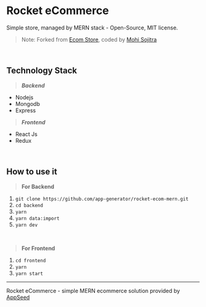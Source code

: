 # Rocket eCommerce

Simple store, managed by MERN stack - Open-Source, MIT license.

> Note: Forked from [Ecom Store](https://github.com/MohitSojitra/e-commerce-store), coded by [Mohi Sojitra](https://in.linkedin.com/in/mohit-sojitra)

<br />

 ## Technology Stack

> ***Backend***
   
 - Nodejs
 - Mongodb
 - Express

>  ***Frontend***

 - React Js
 - Redux

<br />

## How to use it
 
> **For Backend**

 1. `git clone https://github.com/app-generator/rocket-ecom-mern.git`
 2. `cd backend`
 3. `yarn`
 4. `yarn data:import`
 5. `yarn dev`

<br />

> **For Frontend**

 1. `cd frontend`
 2. `yarn`
 3. `yarn start`

---
Rocket eCommerce - simple MERN ecommerce solution provided by [AppSeed](https://appseed.us)
